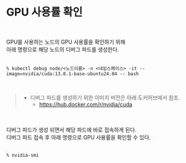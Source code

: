 <br/>

# GPU 사용률 확인 
<br/>

GPU를 사용하는 노드의 GPU 사용률을 확인하기 위해 <br/>
아래 명령으로 해당 노드의 디버그 파드를 생성한다. <br/>
<br/>

~~~
% kubectl debug node/<노드이름> -n <네임스페이스> -it --image=nvidia/cuda:13.0.1-base-ubuntu24.04 -- bash
~~~
<br/>

> * 디버그 파드를 생성하기 위한 이미지 버전은 아래 도커허브에서 참조.
>    - https://hub.docker.com/r/nvidia/cuda

<br/><br/>
디버그 파드가 생성 되면서 해당 파드에 바로 접속하게 된다. <br/>
디버그 파드 접속 후 아래 명령으로 GPU 사용률을 확인할 수 있다.
<br/><br/>

~~~
% nvidia-smi
~~~

<br/><br/><br/>

